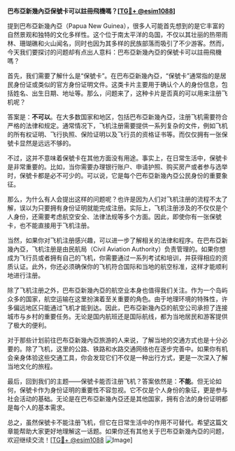 **巴布亞新幾內亞保號卡可以註冊飛機嗎？[[TG💪+ @esim1088](https://t.me/s/esim1088)]**

提到巴布亞新幾內亞（Papua New Guinea），很多人可能首先想到的是它丰富的自然景观和独特的文化多样性。这个位于南太平洋的岛国，不仅以其壮丽的热带雨林、珊瑚礁和火山闻名，同时也因为其多样的民族部落而吸引了不少游客。然而，今天我们要探讨的问题却有点出人意料：巴布亞新幾內亞的保號卡可以註冊飛機嗎？

首先，我们需要了解什么是“保號卡”。在巴布亞新幾內亞，“保號卡”通常指的是居民身份证或类似的官方身份证明文件。这类卡片主要用于确认个人的身份信息，包括姓名、出生日期、地址等。那么，问题来了，这种卡片是否真的可以用来注册飞机呢？

答案是：**不可以**。在大多数国家和地区，包括巴布亞新幾內亞，注册飞机需要符合严格的法律和规定。通常情况下，飞机注册需要提供一系列复杂的文件，例如飞机的所有权证明、飞行执照、保险证明以及飞行员的资格证书等。而仅仅拥有一张保號卡显然是远远不够的。

不过，这并不意味着保號卡在其他方面没有用途。事实上，在日常生活中，保號卡是非常重要的。比如，当你需要办理银行账户、申请护照、购买房产或者参与选举时，保號卡都是必不可少的。可以说，它是每个巴布亞新幾內亞公民身份的重要象征。

那么，为什么有人会提出这样的问题呢？也许是因为人们对飞机注册的流程不太了解，误以为只要拥有身份证明就能完成注册。实际上，飞机注册涉及的不仅仅是个人身份，还需要考虑航空安全、法律法规等多个方面。因此，即使你有一张保號卡，也不能直接用于飞机注册。

当然，如果你对飞机注册感兴趣，可以进一步了解相关的法律和程序。在巴布亞新幾內亞，飞机注册是由民航局（Civil Aviation Authority）负责管理的。如果你想成为飞行员或者拥有自己的飞机，你需要通过一系列考试和培训，并获得相应的资质认证。此外，你还必须确保你的飞机符合国际和当地的航空标准，这样才能顺利地进行注册。

除了飞机注册之外，巴布亞新幾內亞的航空业本身也值得我们关注。作为一个岛屿众多的国家，航空运输在这里扮演着至关重要的角色。由于地理环境的特殊性，许多偏远地区只能通过飞机才能到达。因此，巴布亞新幾內亞的航空公司承担了连接城市与乡村的重要任务。无论是国内航班还是国际航线，都为当地居民和游客提供了极大的便利。

对于那些计划前往巴布亞新幾內亞旅游的人来说，了解当地的交通方式也是十分必要的。除了飞机，这里的公路、铁路和水路交通网络也在逐步完善中。如果你有机会亲身体验这些交通工具，你会发现它们不仅是一种出行方式，更是一次深入了解当地文化的旅程。

最后，回到我们的主题——保號卡能否注册飞机？答案依然是：**不能**。但无论如何，保號卡作为身份证明的重要性不容忽视。它不仅是个人身份的象征，更是参与社会活动的基础。无论是在巴布亞新幾內亞还是其他国家，拥有合法的身份证明都是每个人的基本需求。

总之，虽然保號卡不能注册飞机，但它在日常生活中的作用不可替代。希望这篇文章能帮助大家更好地理解这一话题。如果你还有其他关于巴布亞新幾內亞的问题，欢迎继续交流！[[TG💪+ @esim1088](https://t.me/s/esim1088) ![Image](https://i.postimg.cc/4NQfJmqS/Snipaste-2025-05-13-00-14-12.png)]